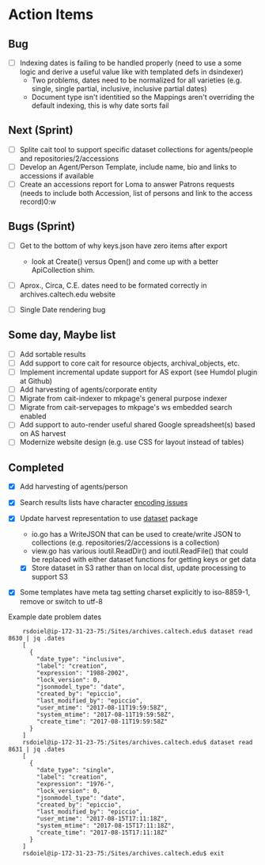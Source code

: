 
# Action Items

## Bug

+ [ ] Indexing dates is failing to be handled properly (need to use a some logic and derive a useful value like with templated defs in dsindexer)
    + Two problems, dates need to be normalized for all varieties (e.g. single, single partial, inclusive, inclusive partial dates)
    + Document type isn't identitied so the Mappings aren't overriding the default indexing, this is why date sorts fail

## Next (Sprint)

+ [ ] Splite cait tool to support specific dataset collections for agents/people and repositories/2/accessions
+ [ ] Develop an Agent/Person Template, include name, bio and links to accessions if available
+ [ ] Create an accessions report for Loma to answer Patrons requests (needs to include both Accession, list of persons and link to the access record)0:w

## Bugs (Sprint)

+ [ ] Get to the bottom of why keys.json have zero items after export
    + look at Create() versus Open() and come up with a better ApiCollection shim.
+ [ ] Aprox., Circa, C.E. dates need to be formated correctly in archives.caltech.edu website
+ [ ] Single Date rendering bug


## Some day, Maybe list

+ [ ] Add sortable results
+ [ ] Add support to core cait for resource objects, archival_objects, etc.
+ [ ] Implement incremental update support for AS export (see Humdol plugin at Github)
+ [ ] Add harvesting of agents/corporate entity
+ [ ] Migrate from cait-indexer to mkpage's general purpose indexer
+ [ ] Migrate from cait-servepages to mkpage's ws embedded search enabled
+ [ ] Add support to auto-render useful shared Google spreadsheet(s) based on AS harvest
+ [ ] Modernize website design (e.g. use CSS for layout instead of tables)
 
## Completed

+ [x] Add harvesting of agents/person
+ [x] Search results lists have character [encoding issues](http://archives.caltech.edu/search/basic/?q=Marble&-search.x=7&-search.y=0)
+ [x] Update harvest representation to use [dataset](https://caltechlibrary.github.io/dataset) package
    + io.go has a WriteJSON that can be used to create/write JSON to collections (e.g. repositories/2/accessions is a collection)
    + view.go has various ioutil.ReadDir() and ioutil.ReadFile() that could be replaced with either dataset functions for getting keys or get data
    + [x] Store dataset in S3 rather than on local dist, update processing to support S3
+ [x] Some templates have meta tag setting charset explicitly to iso-8859-1, remove or switch to utf-8


Example date problem dates

```shell
    rsdoiel@ip-172-31-23-75:/Sites/archives.caltech.edu$ dataset read 8630 | jq .dates
    [
      {
        "date_type": "inclusive",
        "label": "creation",
        "expression": "1988-2002",
        "lock_version": 0,
        "jsonmodel_type": "date",
        "created_by": "epiccio",
        "last_modified_by": "epiccio",
        "user_mtime": "2017-08-11T19:59:58Z",
        "system_mtime": "2017-08-11T19:59:58Z",
        "create_time": "2017-08-11T19:59:58Z"
      }
    ]
    rsdoiel@ip-172-31-23-75:/Sites/archives.caltech.edu$ dataset read 8631 | jq .dates
    [
      {
        "date_type": "single",
        "label": "creation",
        "expression": "1976-",
        "lock_version": 0,
        "jsonmodel_type": "date",
        "created_by": "epiccio",
        "last_modified_by": "epiccio",
        "user_mtime": "2017-08-15T17:11:18Z",
        "system_mtime": "2017-08-15T17:11:18Z",
        "create_time": "2017-08-15T17:11:18Z"
      }
    ]
    rsdoiel@ip-172-31-23-75:/Sites/archives.caltech.edu$ exit
```

    
